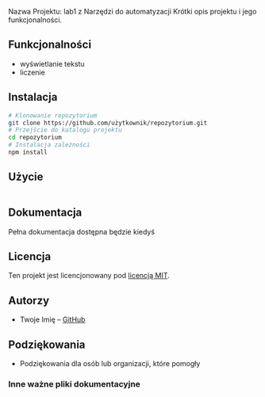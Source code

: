 Nazwa Projektu: lab1 z Narzędzi do automatyzacji
Krótki opis projektu i jego funkcjonalności.
## Funkcjonalności
- wyświetlanie tekstu
- liczenie
## Instalacja
```bash
# Klonowanie repozytorium
git clone https://github.com/użytkownik/repozytorium.git
# Przejście do katalogu projektu
cd repozytorium
# Instalacja zależności
npm install
```
## Użycie
```bash, ewentualnie go
```
## Dokumentacja
Pełna dokumentacja dostępna będzie kiedyś
## Licencja
Ten projekt jest licencjonowany pod [licencją MIT](
https://pl.wikipedia.org/wiki/Licencja_MIT).
## Autorzy
- Twoje Imię – [GitHub](https://github.com/twoj-login)
## Podziękowania
- Podziękowania dla osób lub organizacji, które pomogły
### Inne ważne pliki dokumentacyjne


